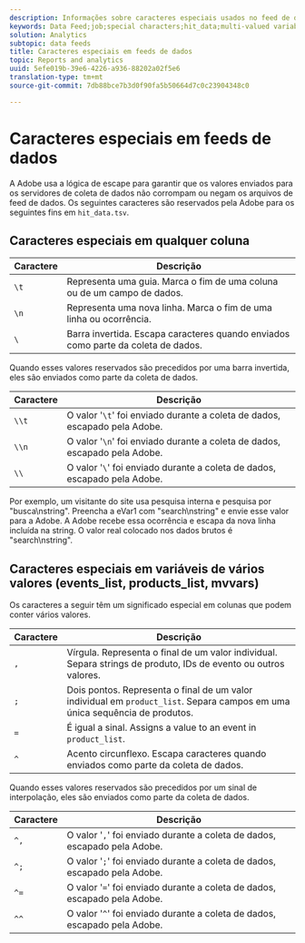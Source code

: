 ```yaml
---
description: Informações sobre caracteres especiais usados no feed de dados.
keywords: Data Feed;job;special characters;hit_data;multi-valued variables;events_list;products_list;mvvars
solution: Analytics
subtopic: data feeds
title: Caracteres especiais em feeds de dados
topic: Reports and analytics
uuid: 5efe019b-39e6-4226-a936-88202a02f5e6
translation-type: tm+mt
source-git-commit: 7db88bce7b3d0f90fa5b50664d7c0c23904348c0

---
```



# Caracteres especiais em feeds de dados

A Adobe usa a lógica de escape para garantir que os valores enviados para os servidores de coleta de dados não corrompam ou negam os arquivos de feed de dados. Os seguintes caracteres são reservados pela Adobe para os seguintes fins em `hit_data.tsv`.

## Caracteres especiais em qualquer coluna

| Caractere | Descrição |
|--- |--- |
| `\t` | Representa uma guia. Marca o fim de uma coluna ou de um campo de dados. |
| `\n` | Representa uma nova linha. Marca o fim de uma linha ou ocorrência. |
| `\` | Barra invertida. Escapa caracteres quando enviados como parte da coleta de dados. |

Quando esses valores reservados são precedidos por uma barra invertida, eles são enviados como parte da coleta de dados.

| Caractere | Descrição |
|--- |--- |
| `\\t` | O valor '`\t`' foi enviado durante a coleta de dados, escapado pela Adobe. |
| `\\n` | O valor '`\n`' foi enviado durante a coleta de dados, escapado pela Adobe. |
| `\\` | O valor '`\`' foi enviado durante a coleta de dados, escapado pela Adobe. |

Por exemplo, um visitante do site usa pesquisa interna e pesquisa por "busca\nstring". Preencha a eVar1 com "search\nstring" e envie esse valor para a Adobe. A Adobe recebe essa ocorrência e escapa da nova linha incluída na string. O valor real colocado nos dados brutos é "search\\nstring".

## Caracteres especiais em variáveis de vários valores (events_list, products_list, mvvars)

Os caracteres a seguir têm um significado especial em colunas que podem conter vários valores.

| Caractere | Descrição |
|--- |--- |
| `,` | Vírgula. Representa o final de um valor individual. Separa strings de produto, IDs de evento ou outros valores. |
| `;` | Dois pontos. Representa o final de um valor individual em `product_list`. Separa campos em uma única sequência de produtos. |
| `=` | É igual a sinal. Assigns a value to an event in `product_list`. |
| `^` | Acento circunflexo. Escapa caracteres quando enviados como parte da coleta de dados. |

Quando esses valores reservados são precedidos por um sinal de interpolação, eles são enviados como parte da coleta de dados.

| Caractere | Descrição |
|--- |--- |
| `^,` | O valor '`,`' foi enviado durante a coleta de dados, escapado pela Adobe. |
| `^;` | O valor '`;`' foi enviado durante a coleta de dados, escapado pela Adobe. |
| `^=` | O valor '`=`' foi enviado durante a coleta de dados, escapado pela Adobe. |
| `^^` | O valor '`^`' foi enviado durante a coleta de dados, escapado pela Adobe. |
